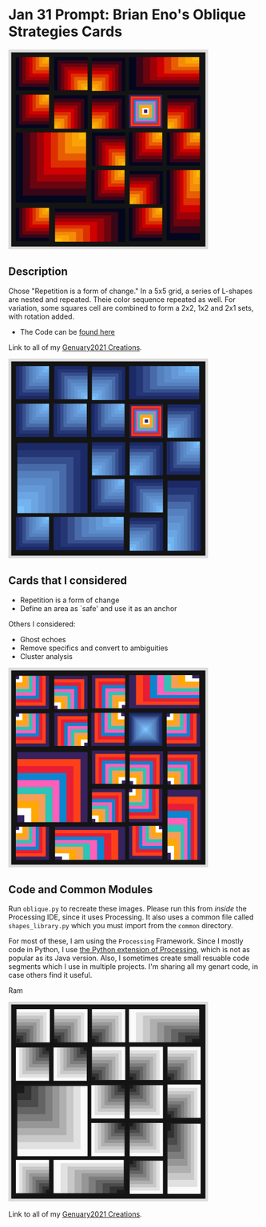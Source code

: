 # Jan 31 Prompt: Brian Eno's Oblique Strategies Cards

<img src="images/keep0.png" width="400">  

## Description
Chose "Repetition is a form of change." In a 5x5 grid, a series of L-shapes are nested and repeated. Theie color sequence repeated as well. For variation, some squares cell are combined to form a 2x2, 1x2 and 2x1 sets, with rotation added.


- The Code can be [found here](.)


Link to all of my [Genuary2021 Creations](https://ram-n.github.io/Genuary_2021/).

<img src="images/keep1.png" width="400">  

## Cards that I considered

- Repetition is a form of change
- Define an area as `safe' and use it as an anchor

Others I considered:
- Ghost echoes
- Remove specifics and convert to ambiguities
- Cluster analysis

<img src="images/keep3.png" width="400">  


## Code and Common Modules
Run `oblique.py` to recreate these images. Please run this from _inside_ the Processing IDE, since it uses Processing.
It also uses a common file called `shapes_library.py` which you must import from the `common` directory.

For most of these, I am using the `Processing` Framework. Since I mostly code in Python, I use [the Python extension of Processing](https://py.processing.org/reference/), which is not as popular as its Java version. Also, I sometimes create small resuable code segments which I use in multiple projects. I'm sharing all my genart code, in case others find it useful.

Ram

<img src="images/keep2.png" width="400">  


Link to all of my [Genuary2021 Creations](https://ram-n.github.io/Genuary_2021/).



